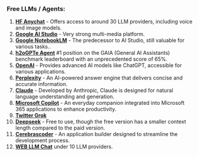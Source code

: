 ### Free LLMs / Agents:

1. [**HF Anychat**](https://huggingface.co/spaces/akhaliq/anychat) - Offers access to around 30 LLM providers, including voice and image models.
2. [**Google AI Studio**](https://aistudio.google.com/live) - Very strong multi-media platform.
3. [**Google NotebookLM**](https://notebooklm.google.com/notebook/) - The predecessor to AI Studio, still valuable for various tasks.. 
4. [**h2oGPTe Agent**](https://h2ogpte.genai.h2o.ai/) #1 position on the GAIA (General AI Assistants) benchmark leaderboard with an unprecedented score of 65%.
5. [**OpenAI**](https://chatgpt.com/) - Provides advanced AI models like ChatGPT, accessible for various applications.
6. [**Perplexity**](https://www.perplexity.ai/) - An AI-powered answer engine that delivers concise and accurate information.
7. [**Claude**](https://claude.ai/new) - Developed by Anthropic, Claude is designed for natural language understanding and generation.
8. [**Microsoft Copilot**](https://copilot.microsoft.com/chats/) - An everyday companion integrated into Microsoft 365 applications to enhance productivity.
9. [**Twitter Grok**](https://x.com/i/grok)
10. [**Deepseek**](https://chat.deepseek.com/) - Free to use, though the free version has a smaller context length compared to the paid version. 
11. [**Cerebrascoder**](https://cerebrascoder.com/) - An application builder designed to streamline the development process.
12. [**WEB LLM Chat**](https://chat.webllm.ai/#/chat) under 10 LLM providers.